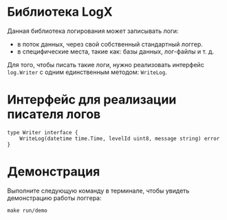 # Библиотека LogX

Данная библиотека логирования может записывать логи:

- в поток данных, через свой собственный стандартный логгер.
- в специфические места, такие как: базы данных, лог-файлы и т. д.

Для того, чтобы писать такие логи, нужно реализовать интерфейс `log.Writer` с одним единственным методом: `WriteLog`.

# Интерфейс для реализации писателя логов

``` Golang
type Writer interface {
	WriteLog(datetime time.Time, levelId uint8, message string) error
}
```

# Демонстрация

Выполните следующую команду в терминале, чтобы увидеть демонстрацию работы логгера:

```
make run/demo
```
